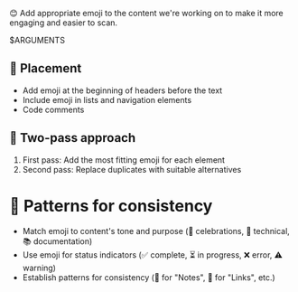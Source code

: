 😊 Add appropriate emoji to the content we're working on to make it more engaging and easier to scan.

$ARGUMENTS

## 📍 Placement

- Add emoji at the beginning of headers before the text
- Include emoji in lists and navigation elements
- Code comments

## 🔄 Two-pass approach

1. First pass: Add the most fitting emoji for each element
2. Second pass: Replace duplicates with suitable alternatives

# 🎯 Patterns for consistency

- Match emoji to content's tone and purpose (🎉 celebrations, 🔧 technical, 📚 documentation)
- Use emoji for status indicators (✅ complete, ⏳ in progress, ❌ error, ⚠️ warning)
- Establish patterns for consistency (📝 for "Notes", 🔗 for "Links", etc.)
